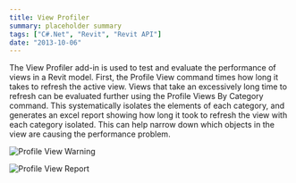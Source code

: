 ```yaml
---
title: View Profiler
summary: placeholder summary
tags: ["C#.Net", "Revit", "Revit API"]
date: "2013-10-06"
---
```


The View Profiler add-in is used to test and evaluate the performance of views in a Revit model. First, the Profile View command times how long it takes to refresh the active view. Views that take an excessively long time to refresh can be evaluated further using the Profile Views By Category command. This systematically isolates the elements of each category, and generates an excel report showing how long it took to refresh the view with each category isolated. This can help narrow down which objects in the view are causing the performance problem.

![Profile View Warning](http://www.ericanastas.com/wp-content/uploads/2014/06/Profile-View-Warning.png)

![Profile View Report](Profile-View-Report.png)
